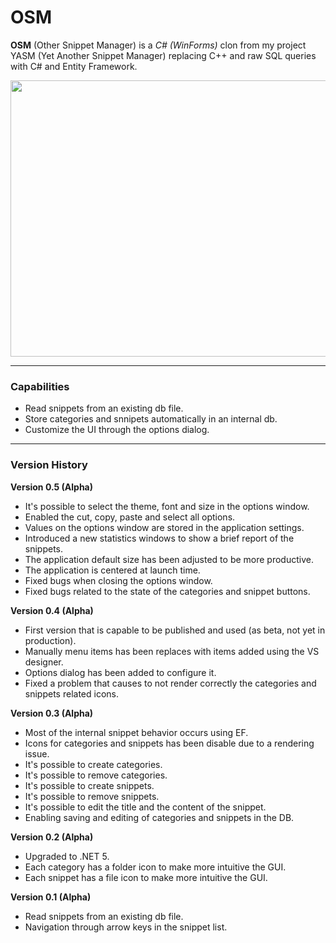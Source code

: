 # OSM

**OSM** (Other Snippet Manager) is a *C# (WinForms)* clon from my project YASM (Yet Another Snippet Manager) replacing C++ and raw SQL queries with C# and Entity Framework.

<img src="https://raw.githubusercontent.com/plainoldprogrammer/osm/master/screenshots/screenshot-main-window.png" width="745" height="442">

---

### Capabilities

* Read snippets from an existing db file.
* Store categories and snnipets automatically in an internal db.
* Customize the UI through the options dialog.

---

### Version History
**Version 0.5 (Alpha)**
* It's possible to select the theme, font and size in the options window.
* Enabled the cut, copy, paste and select all options.
* Values on the options window are stored in the application settings.
* Introduced a new statistics windows to show a brief report of the snippets.
* The application default size has been adjusted to be more productive.
* The application is centered at launch time.
* Fixed bugs when closing the options window.
* Fixed bugs related to the state of the categories and snippet buttons.

**Version 0.4 (Alpha)**
* First version that is capable to be published and used (as beta, not yet in production).
* Manually menu items has been replaces with items added using the VS designer.
* Options dialog has been added to configure it.
* Fixed a problem that causes to not render correctly the categories and snippets related icons.

**Version 0.3 (Alpha)**
* Most of the internal snippet behavior occurs using EF.
* Icons for categories and snippets has been disable due to a rendering issue.
* It's possible to create categories.
* It's possible to remove categories.
* It's possible to create snippets.
* It's possible to remove snippets.
* It's possible to edit the title and the content of the snippet.
* Enabling saving and editing of categories and snippets in the DB.

**Version 0.2 (Alpha)**
* Upgraded to .NET 5.
* Each category has a folder icon to make more intuitive the GUI.
* Each snippet has a file icon to make more intuitive the GUI.

**Version 0.1 (Alpha)**
* Read snippets from an existing db file.
* Navigation through arrow keys in the snippet list.
